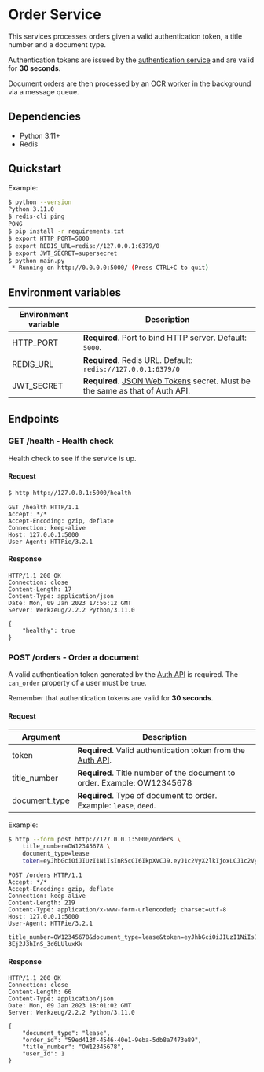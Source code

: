 # Order Service

This services processes orders given a valid authentication token, a title number and a document type.

Authentication tokens are issued by the [authentication service](../auth-api) and are valid for **30 seconds**.

Document orders are then processed by an [OCR worker](../ocr-worker) in the background via a message queue.

## Dependencies

- Python 3.11+
- Redis

## Quickstart

Example:

```bash
$ python --version
Python 3.11.0
$ redis-cli ping
PONG
$ pip install -r requirements.txt
$ export HTTP_PORT=5000
$ export REDIS_URL=redis://127.0.0.1:6379/0
$ export JWT_SECRET=supersecret
$ python main.py
 * Running on http://0.0.0.0:5000/ (Press CTRL+C to quit)
```

## Environment variables

| Environment variable | Description                                                                   |
| -------------------- | ----------------------------------------------------------------------------- |
| HTTP_PORT            | **Required**. Port to bind HTTP server. Default: `5000`.                      |
| REDIS_URL            | **Required**. Redis URL. Default: `redis://127.0.0.1:6379/0`                  |
| JWT_SECRET           | **Required**. [JSON Web Tokens] secret. Must be the same as that of Auth API. |

## Endpoints

### GET /health - Health check

Health check to see if the service is up.

#### Request

```bash
$ http http://127.0.0.1:5000/health
```

```http
GET /health HTTP/1.1
Accept: */*
Accept-Encoding: gzip, deflate
Connection: keep-alive
Host: 127.0.0.1:5000
User-Agent: HTTPie/3.2.1
```

#### Response

```http
HTTP/1.1 200 OK
Connection: close
Content-Length: 17
Content-Type: application/json
Date: Mon, 09 Jan 2023 17:56:12 GMT
Server: Werkzeug/2.2.2 Python/3.11.0

{
    "healthy": true
}
```

### POST /orders - Order a document

A valid authentication token generated by the [Auth API] is required. The `can_order` property of a user must be `true`.

Remember that authentication tokens are valid for **30 seconds**.

#### Request

| Argument      | Description                                                              |
| ------------- | ------------------------------------------------------------------------ |
| token         | **Required**. Valid authentication token from the [Auth API].            |
| title_number  | **Required**. Title number of the document to order. Example: OW12345678 |
| document_type | **Required**. Type of document to order. Example: `lease`, `deed`.       |

Example:

```bash
$ http --form post http://127.0.0.1:5000/orders \
    title_number=OW12345678 \
    document_type=lease
    token=eyJhbGciOiJIUzI1NiIsInR5cCI6IkpXVCJ9.eyJ1c2VyX2lkIjoxLCJ1c2VybmFtZSI6ImFsaWNlIiwiY2FuX3RyYW5zYWN0Ijp0cnVlLCJleHAiOjE2NzMyODYxNTh9.gOaA5omC38CtHJmNArJBv-3Ej2J3hInS_3d6LUluxKk
```

```http
POST /orders HTTP/1.1
Accept: */*
Accept-Encoding: gzip, deflate
Connection: keep-alive
Content-Length: 219
Content-Type: application/x-www-form-urlencoded; charset=utf-8
Host: 127.0.0.1:5000
User-Agent: HTTPie/3.2.1

title_number=OW12345678&document_type=lease&token=eyJhbGciOiJIUzI1NiIsInR5cCI6IkpXVCJ9.eyJ1c2VyX2lkIjoxLCJ1c2VybmFtZSI6ImFsaWNlIiwiY2FuX3RyYW5zYWN0Ijp0cnVlLCJleHAiOjE2NzMyODYxNTh9.gOaA5omC38CtHJmNArJBv-3Ej2J3hInS_3d6LUluxKk
```

#### Response

```http
HTTP/1.1 200 OK
Connection: close
Content-Length: 66
Content-Type: application/json
Date: Mon, 09 Jan 2023 18:01:02 GMT
Server: Werkzeug/2.2.2 Python/3.11.0

{
    "document_type": "lease",
    "order_id": "59ed413f-4546-40e1-9eba-5db8a7473e89",
    "title_number": "OW12345678",
    "user_id": 1
}
```

[auth api]: ../auth-api
[json web tokens]: https://jwt.io/
